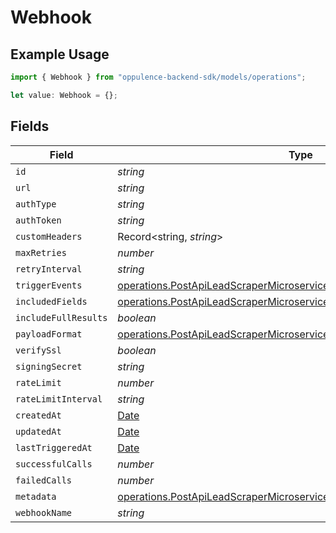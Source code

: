 # Webhook

## Example Usage

```typescript
import { Webhook } from "oppulence-backend-sdk/models/operations";

let value: Webhook = {};
```

## Fields

| Field                                                                                                                                                          | Type                                                                                                                                                           | Required                                                                                                                                                       | Description                                                                                                                                                    |
| -------------------------------------------------------------------------------------------------------------------------------------------------------------- | -------------------------------------------------------------------------------------------------------------------------------------------------------------- | -------------------------------------------------------------------------------------------------------------------------------------------------------------- | -------------------------------------------------------------------------------------------------------------------------------------------------------------- |
| `id`                                                                                                                                                           | *string*                                                                                                                                                       | :heavy_minus_sign:                                                                                                                                             | N/A                                                                                                                                                            |
| `url`                                                                                                                                                          | *string*                                                                                                                                                       | :heavy_minus_sign:                                                                                                                                             | N/A                                                                                                                                                            |
| `authType`                                                                                                                                                     | *string*                                                                                                                                                       | :heavy_minus_sign:                                                                                                                                             | N/A                                                                                                                                                            |
| `authToken`                                                                                                                                                    | *string*                                                                                                                                                       | :heavy_minus_sign:                                                                                                                                             | N/A                                                                                                                                                            |
| `customHeaders`                                                                                                                                                | Record<string, *string*>                                                                                                                                       | :heavy_minus_sign:                                                                                                                                             | N/A                                                                                                                                                            |
| `maxRetries`                                                                                                                                                   | *number*                                                                                                                                                       | :heavy_minus_sign:                                                                                                                                             | N/A                                                                                                                                                            |
| `retryInterval`                                                                                                                                                | *string*                                                                                                                                                       | :heavy_minus_sign:                                                                                                                                             | N/A                                                                                                                                                            |
| `triggerEvents`                                                                                                                                                | [operations.PostApiLeadScraperMicroserviceApiV1WebhooksTriggerEvents](../../models/operations/postapileadscrapermicroserviceapiv1webhookstriggerevents.md)[]   | :heavy_minus_sign:                                                                                                                                             | N/A                                                                                                                                                            |
| `includedFields`                                                                                                                                               | [operations.PostApiLeadScraperMicroserviceApiV1WebhooksIncludedFields](../../models/operations/postapileadscrapermicroserviceapiv1webhooksincludedfields.md)[] | :heavy_minus_sign:                                                                                                                                             | N/A                                                                                                                                                            |
| `includeFullResults`                                                                                                                                           | *boolean*                                                                                                                                                      | :heavy_minus_sign:                                                                                                                                             | N/A                                                                                                                                                            |
| `payloadFormat`                                                                                                                                                | [operations.PostApiLeadScraperMicroserviceApiV1WebhooksPayloadFormat](../../models/operations/postapileadscrapermicroserviceapiv1webhookspayloadformat.md)     | :heavy_minus_sign:                                                                                                                                             | N/A                                                                                                                                                            |
| `verifySsl`                                                                                                                                                    | *boolean*                                                                                                                                                      | :heavy_minus_sign:                                                                                                                                             | N/A                                                                                                                                                            |
| `signingSecret`                                                                                                                                                | *string*                                                                                                                                                       | :heavy_minus_sign:                                                                                                                                             | N/A                                                                                                                                                            |
| `rateLimit`                                                                                                                                                    | *number*                                                                                                                                                       | :heavy_minus_sign:                                                                                                                                             | N/A                                                                                                                                                            |
| `rateLimitInterval`                                                                                                                                            | *string*                                                                                                                                                       | :heavy_minus_sign:                                                                                                                                             | N/A                                                                                                                                                            |
| `createdAt`                                                                                                                                                    | [Date](https://developer.mozilla.org/en-US/docs/Web/JavaScript/Reference/Global_Objects/Date)                                                                  | :heavy_minus_sign:                                                                                                                                             | N/A                                                                                                                                                            |
| `updatedAt`                                                                                                                                                    | [Date](https://developer.mozilla.org/en-US/docs/Web/JavaScript/Reference/Global_Objects/Date)                                                                  | :heavy_minus_sign:                                                                                                                                             | N/A                                                                                                                                                            |
| `lastTriggeredAt`                                                                                                                                              | [Date](https://developer.mozilla.org/en-US/docs/Web/JavaScript/Reference/Global_Objects/Date)                                                                  | :heavy_minus_sign:                                                                                                                                             | N/A                                                                                                                                                            |
| `successfulCalls`                                                                                                                                              | *number*                                                                                                                                                       | :heavy_minus_sign:                                                                                                                                             | N/A                                                                                                                                                            |
| `failedCalls`                                                                                                                                                  | *number*                                                                                                                                                       | :heavy_minus_sign:                                                                                                                                             | N/A                                                                                                                                                            |
| `metadata`                                                                                                                                                     | [operations.PostApiLeadScraperMicroserviceApiV1WebhooksMetadata](../../models/operations/postapileadscrapermicroserviceapiv1webhooksmetadata.md)               | :heavy_minus_sign:                                                                                                                                             | N/A                                                                                                                                                            |
| `webhookName`                                                                                                                                                  | *string*                                                                                                                                                       | :heavy_minus_sign:                                                                                                                                             | N/A                                                                                                                                                            |